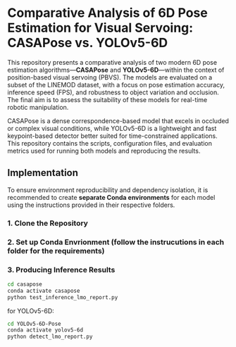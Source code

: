 # Comparative Analysis of 6D Pose Estimation for Visual Servoing: CASAPose vs. YOLOv5-6D

This repository presents a comparative analysis of two modern 6D pose estimation algorithms—**CASAPose** and **YOLOv5-6D**—within the context of position-based visual servoing (PBVS). The models are evaluated on a subset of the LINEMOD dataset, with a focus on pose estimation accuracy, inference speed (FPS), and robustness to object variation and occlusion. The final aim is to assess the suitability of these models for real-time robotic manipulation.

CASAPose is a dense correspondence-based model that excels in occluded or complex visual conditions, while YOLOv5-6D is a lightweight and fast keypoint-based detector better suited for time-constrained applications. This repository contains the scripts, configuration files, and evaluation metrics used for running both models and reproducing the results.

## Implementation

To ensure environment reproducibility and dependency isolation, it is recommended to create **separate Conda environments** for each model using the instructions provided in their respective folders.

### 1. Clone the Repository

### 2. Set up Conda Envrionment (follow the instrucutions in each folder for the requirements)

### 3. Producing Inference Results
```bash
cd casapose
conda activate casapose
python test_inference_lmo_report.py
```
for YOLOv5-6D:
```bash
cd YOLOv5-6D-Pose
conda activate yolov5-6d
python detect_lmo_report.py
```
